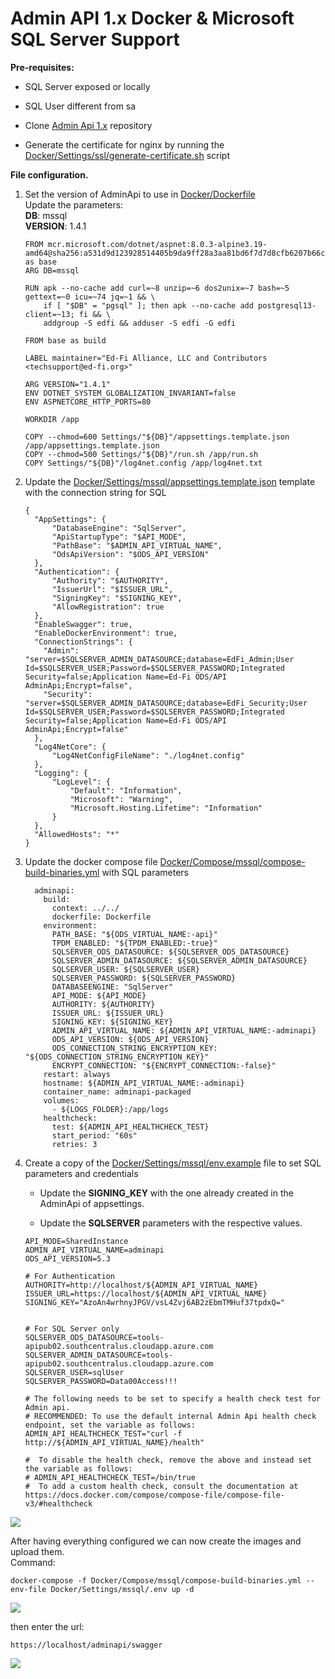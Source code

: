 # Admin API 1.x Docker & Microsoft SQL Server Support

**Pre-requisites:**

*   SQL Server exposed or locally
    
*   SQL User different from sa
    
*   Clone [Admin Api 1.x](https://github.com/Ed-Fi-Alliance-OSS/AdminAPI-1.x) repository
    
*   Generate the certificate for nginx by running the [Docker/Settings/ssl/generate-certificate.sh](https://github.com/Ed-Fi-Alliance-OSS/AdminAPI-1.x/tree/main/Docker/Settings/ssl) script
    

**File configuration.**

1.  Set the version of AdminApi to use in [Docker/Dockerfile](https://github.com/Ed-Fi-Alliance-OSS/AdminAPI-1.x/blob/main/Docker/Dockerfile)  
    Update the parameters:  
    **DB**: mssql  
    **VERSION**: 1.4.1
    
    ```
    FROM mcr.microsoft.com/dotnet/aspnet:8.0.3-alpine3.19-amd64@sha256:a531d9d123928514405b9da9ff28a3aa81bd6f7d7d8cfb6207b66c007e7b3075 as base
    ARG DB=mssql
    
    RUN apk --no-cache add curl=~8 unzip=~6 dos2unix=~7 bash=~5 gettext=~0 icu=~74 jq=~1 && \
        if [ "$DB" = "pgsql" ]; then apk --no-cache add postgresql13-client=~13; fi && \
        addgroup -S edfi && adduser -S edfi -G edfi
    
    FROM base as build
    
    LABEL maintainer="Ed-Fi Alliance, LLC and Contributors <techsupport@ed-fi.org>"
    
    ARG VERSION="1.4.1"
    ENV DOTNET_SYSTEM_GLOBALIZATION_INVARIANT=false
    ENV ASPNETCORE_HTTP_PORTS=80
    
    WORKDIR /app
    
    COPY --chmod=600 Settings/"${DB}"/appsettings.template.json /app/appsettings.template.json
    COPY --chmod=500 Settings/"${DB}"/run.sh /app/run.sh
    COPY Settings/"${DB}"/log4net.config /app/log4net.txt
    
    ```
    
2.  Update the [Docker/Settings/mssql/appsettings.template.json](https://github.com/Ed-Fi-Alliance-OSS/AdminAPI-1.x/blob/main/Docker/Settings/mssql/appsettings.template.json) template with the connection string for SQL
    
    ```
    {
      "AppSettings": {
          "DatabaseEngine": "SqlServer",
          "ApiStartupType": "$API_MODE",
          "PathBase": "$ADMIN_API_VIRTUAL_NAME",
          "OdsApiVersion": "$ODS_API_VERSION"
      },
      "Authentication": {
          "Authority": "$AUTHORITY",
          "IssuerUrl": "$ISSUER_URL",
          "SigningKey": "$SIGNING_KEY",
          "AllowRegistration": true
      },
      "EnableSwagger": true,
      "EnableDockerEnvironment": true,
      "ConnectionStrings": {
        "Admin": "server=$SQLSERVER_ADMIN_DATASOURCE;database=EdFi_Admin;User Id=$SQLSERVER_USER;Password=$SQLSERVER_PASSWORD;Integrated Security=false;Application Name=Ed-Fi ODS/API AdminApi;Encrypt=false",
        "Security": "server=$SQLSERVER_ADMIN_DATASOURCE;database=EdFi_Security;User Id=$SQLSERVER_USER;Password=$SQLSERVER_PASSWORD;Integrated Security=false;Application Name=Ed-Fi ODS/API AdminApi;Encrypt=false"
      },
      "Log4NetCore": {
          "Log4NetConfigFileName": "./log4net.config"
      },
      "Logging": {
          "LogLevel": {
              "Default": "Information",
              "Microsoft": "Warning",
              "Microsoft.Hosting.Lifetime": "Information"
          }
      },
      "AllowedHosts": "*"
    }
    
    ```
    
3.  Update the docker compose file [Docker/Compose/mssql/compose-build-binaries.yml](https://github.com/Ed-Fi-Alliance-OSS/AdminAPI-1.x/blob/main/Docker/Compose/mssql/compose-build-binaries.yml) with SQL parameters
    
    ```
      adminapi:
        build:
          context: ../../
          dockerfile: Dockerfile
        environment:
          PATH_BASE: "${ODS_VIRTUAL_NAME:-api}"
          TPDM_ENABLED: "${TPDM_ENABLED:-true}"
          SQLSERVER_ODS_DATASOURCE: ${SQLSERVER_ODS_DATASOURCE}
          SQLSERVER_ADMIN_DATASOURCE: ${SQLSERVER_ADMIN_DATASOURCE}
          SQLSERVER_USER: ${SQLSERVER_USER}
          SQLSERVER_PASSWORD: ${SQLSERVER_PASSWORD}
          DATABASEENGINE: "SqlServer"
          API_MODE: ${API_MODE}
          AUTHORITY: ${AUTHORITY}
          ISSUER_URL: ${ISSUER_URL}
          SIGNING_KEY: ${SIGNING_KEY}
          ADMIN_API_VIRTUAL_NAME: ${ADMIN_API_VIRTUAL_NAME:-adminapi}
          ODS_API_VERSION: ${ODS_API_VERSION}
          ODS_CONNECTION_STRING_ENCRYPTION_KEY: "${ODS_CONNECTION_STRING_ENCRYPTION_KEY}"
          ENCRYPT_CONNECTION: "${ENCRYPT_CONNECTION:-false}"
        restart: always
        hostname: ${ADMIN_API_VIRTUAL_NAME:-adminapi}
        container_name: adminapi-packaged
        volumes:
          - ${LOGS_FOLDER}:/app/logs
        healthcheck:
          test: ${ADMIN_API_HEALTHCHECK_TEST}
          start_period: "60s"
          retries: 3
    ```
    
4.  Create a copy of the [Docker/Settings/mssql/env.example](https://github.com/Ed-Fi-Alliance-OSS/AdminAPI-1.x/blob/main/Docker/Settings/mssql/env.example) file to set SQL parameters and credentials  
    
    *   Update the **SIGNING\_KEY** with the one already created in the AdminApi of appsettings.
        
    *   Update the **SQLSERVER** parameters with the respective values.
        
    
    ```
    API_MODE=SharedInstance
    ADMIN_API_VIRTUAL_NAME=adminapi
    ODS_API_VERSION=5.3
    
    # For Authentication
    AUTHORITY=http://localhost/${ADMIN_API_VIRTUAL_NAME}
    ISSUER_URL=https://localhost/${ADMIN_API_VIRTUAL_NAME}
    SIGNING_KEY="AzoAn4wrhnyJPGV/vsL4Zvj6AB2zEbmTMHuf37tpdxQ="
    
    
    # For SQL Server only
    SQLSERVER_ODS_DATASOURCE=tools-apipub02.southcentralus.cloudapp.azure.com
    SQLSERVER_ADMIN_DATASOURCE=tools-apipub02.southcentralus.cloudapp.azure.com
    SQLSERVER_USER=sqlUser
    SQLSERVER_PASSWORD=Data00Access!!!
    
    # The following needs to be set to specify a health check test for Admin api.
    # RECOMMENDED: To use the default internal Admin Api health check endpoint, set the variable as follows:
    ADMIN_API_HEALTHCHECK_TEST="curl -f http://${ADMIN_API_VIRTUAL_NAME}/health"
    
    #  To disable the health check, remove the above and instead set the variable as follows:
    # ADMIN_API_HEALTHCHECK_TEST=/bin/true
    #  To add a custom health check, consult the documentation at https://docs.docker.com/compose/compose-file/compose-file-v3/#healthcheck
    
    ```
    

![](./attachments/Screenshot%202024-06-28%20at%206.59.40%E2%80%AFPM.png)

After having everything configured we can now create the images and upload them.  
Command:

```
docker-compose -f Docker/Compose/mssql/compose-build-binaries.yml --env-file Docker/Settings/mssql/.env up -d
```

![](./attachments/Screenshot%202024-06-28%20at%206.45.15%E2%80%AFPM.png)

then enter the url:

```
https://localhost/adminapi/swagger
```

![](./attachments/Screenshot%202024-06-28%20at%206.53.19%E2%80%AFPM.png)